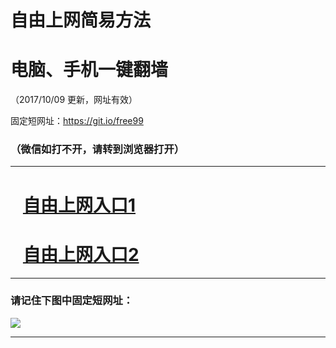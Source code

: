 ﻿# 自由上网简易方法

# 电脑、手机一键翻墙

（2017/10/09 更新，网址有效）

固定短网址：https://git.io/free99

### （微信如打不开，请转到浏览器打开）


***





# &nbsp;&nbsp; <a href="http://ft1290513325.fwq-tz-1001.info/fwqtz01.html?t=100900119237 " target="_blank">自由上网入口1</a>
# &nbsp;&nbsp; <a href="http://ft7393227.fwq-tz-1002.info/fwqtz02.html?t=100900117724 " target="_blank">自由上网入口2</a>
***

### 请记住下图中固定短网址：

<img src="https://s3-us-west-2.amazonaws.com/fwq-1001/yjfq-20170905okok.png" /> 


***

